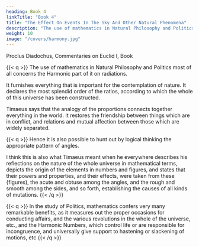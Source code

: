 ```yaml
---
heading: Book 4
linkTitle: "Book 4"
title: "The Effect On Events In The Sky And Other Natural Phenomena" 
description: "The use of mathematics in Natural Philosophy and Politics most of all concerns the Harmonic part of it on radiations"
weight: 10
image: "/covers/harmony.jpg"
---
```





Proclus Diadochus, Commentaries on Euclid I, Book

{{< q >}}
The use of mathematics in Natural Philosophy and Politics most of all concerns the Harmonic part of it on radiations.

It furnishes everything that is important for the contemplation of nature. It declares the most splendid order of the ratios, according to which the whole of this universe has been constructed.

Timaeus says that the analogy of the proportions connects together everything in the world. It restores the friendship between things which are in conflict, and relations and mutual affection between those which are widely separated.

{{< q >}}
Hence it is also possible to hunt out by logical thinking the appropriate pattern of angles.

I think this is also what Timaeus meant when he everywhere describes his reflections on the nature of the whole universe in mathematical terms, depicts the origin of the elements in numbers and figures, and states that their powers and properties, and their effects, were taken from these {figures), the acute and obtuse among the angles, and the rough and smooth among the sides, and so forth, establishing the causes of all kinds of mutations.
{{< /q >}}

{{< q >}}
In the study of Politics, mathematics confers very many remarkable benefits, as it measures out the proper occasions for conducting affairs, and the various revolutions in the whole of the universe, etc., and the Harmonic Numbers, which control life or are responsible for incongruence, and universally give support to hastening or slackening of motions, etc
{{< /q >}}